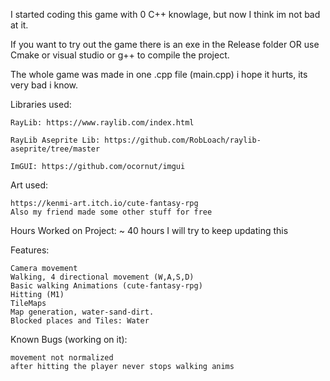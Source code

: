 I started coding this game with 0 C++ knowlage, but now I think im not bad at it.

If you want to try out the game there is an exe in the Release folder OR use Cmake or visual studio or g++ to compile the project.

The whole game was made in one .cpp file (main.cpp) i hope it hurts, its very bad i know.

Libraries used:

    RayLib: https://www.raylib.com/index.html

    RayLib Aseprite Lib: https://github.com/RobLoach/raylib-aseprite/tree/master

    ImGUI: https://github.com/ocornut/imgui

Art used:

    https://kenmi-art.itch.io/cute-fantasy-rpg
    Also my friend made some other stuff for free

Hours Worked on Project: ~ 40 hours I will try to keep updating this

Features:

    Camera movement
    Walking, 4 directional movement (W,A,S,D)
    Basic walking Animations (cute-fantasy-rpg)
    Hitting (M1)
    TileMaps
    Map generation, water-sand-dirt.
    Blocked places and Tiles: Water

Known Bugs (working on it):

    movement not normalized
    after hitting the player never stops walking anims


